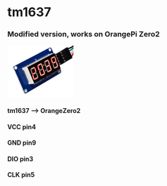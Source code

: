 # tm1637
### Modified version, works on OrangePi Zero2 
![Example](https://github.com/fandreyf/tm1637/blob/main/img/tm1637.jpg)

#### tm1637 --> OrangeZero2
####  VCC        pin4
####  GND        pin9
####  DIO        pin3
####  CLK        pin5
